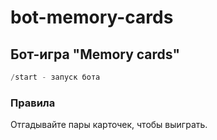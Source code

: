 # bot-memory-cards

## Бот-игра "Memory cards"

```python
/start - запуск бота
```

### Правила

Отгадывайте пары карточек, чтобы выиграть.
